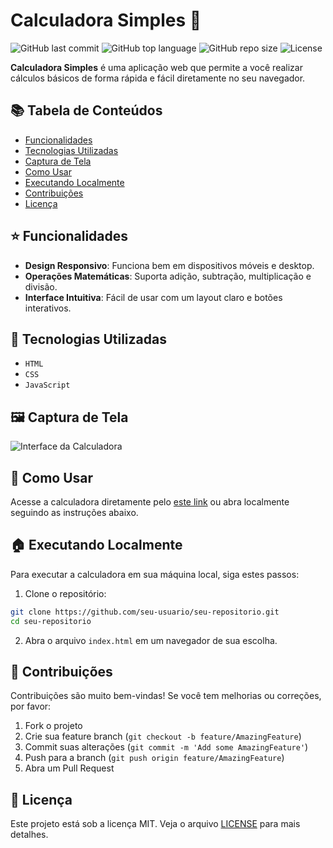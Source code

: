 
# Calculadora Simples 🧮

![GitHub last commit](https://img.shields.io/github/last-commit/seu-usuario/seu-repositorio)
![GitHub top language](https://img.shields.io/github/languages/top/seu-usuario/seu-repositorio)
![GitHub repo size](https://img.shields.io/github/repo-size/seu-usuario/seu-repositorio)
![License](https://img.shields.io/badge/license-MIT-green)

**Calculadora Simples** é uma aplicação web que permite a você realizar cálculos básicos de forma rápida e fácil diretamente no seu navegador.

## 📚 Tabela de Conteúdos

- [Funcionalidades](#funcionalidades)
- [Tecnologias Utilizadas](#tecnologias-utilizadas)
- [Captura de Tela](#captura-de-tela)
- [Como Usar](#como-usar)
- [Executando Localmente](#executando-localmente)
- [Contribuições](#contribuições)
- [Licença](#licença)

## ⭐ Funcionalidades

- **Design Responsivo**: Funciona bem em dispositivos móveis e desktop.
- **Operações Matemáticas**: Suporta adição, subtração, multiplicação e divisão.
- **Interface Intuitiva**: Fácil de usar com um layout claro e botões interativos.

## 🚀 Tecnologias Utilizadas

- `HTML`
- `CSS`
- `JavaScript`

## 🖼️ Captura de Tela

![Interface da Calculadora](link-para-imagem-da-interface.png) <!-- Substitua com o link real da imagem -->

## 📖 Como Usar

Acesse a calculadora diretamente pelo [este link](link-para-o-seu-projeto) ou abra localmente seguindo as instruções abaixo.

## 🏠 Executando Localmente

Para executar a calculadora em sua máquina local, siga estes passos:

1. Clone o repositório:
```bash
git clone https://github.com/seu-usuario/seu-repositorio.git
cd seu-repositorio
```

2. Abra o arquivo `index.html` em um navegador de sua escolha.

## 👋 Contribuições

Contribuições são muito bem-vindas! Se você tem melhorias ou correções, por favor:
1. Fork o projeto
2. Crie sua feature branch (`git checkout -b feature/AmazingFeature`)
3. Commit suas alterações (`git commit -m 'Add some AmazingFeature'`)
4. Push para a branch (`git push origin feature/AmazingFeature`)
5. Abra um Pull Request

## 📄 Licença

Este projeto está sob a licença MIT. Veja o arquivo [LICENSE](LICENSE) para mais detalhes.
